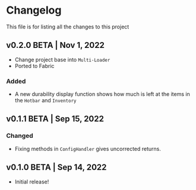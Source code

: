 # Changelog
This file is for listing all the changes to this project

## v0.2.0 BETA | Nov 1, 2022
- Change project base into `Multi-Loader`
- Ported to Fabric
### Added
- A new durability display function shows how much is left at the items in the `Hotbar` and `Inventory`

## v0.1.1 BETA | Sep 15, 2022
### Changed
- Fixing methods in `ConfigHandler` gives uncorrected returns.

## v0.1.0 BETA | Sep 14, 2022
- Initial release!